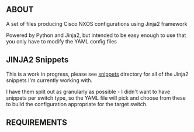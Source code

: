 ## ABOUT

A set of files producing Cisco NXOS configurations using Jinja2 framework

Powered by Python and Jinja2, but intended to be easy enough to use that you only have to modify the YAML config files

## JINJA2 Snippets

This is a work in progress, please see [snippets](snippets) directory for all of the Jinja2 snippets I'm currently working with.

I have them split out as granularly as possible - I didn't want to have snippets per switch type, so the YAML file will pick and choose from these to build the configuration appropriate for the target switch.

## REQUIREMENTS
